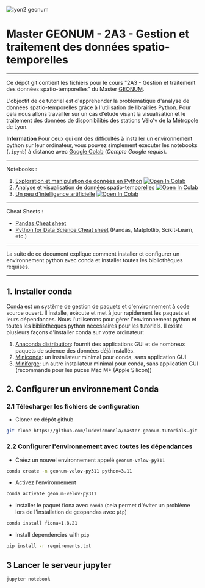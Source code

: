 ![lyon2 geonum](https://perso.liris.cnrs.fr/lmoncla/GEONUM/fig/logos.png)

# Master GEONUM - 2A3 - Gestion et traitement des données spatio-temporelles
***

Ce dépôt git contient les fichiers pour le cours "2A3 - Gestion et traitement des données spatio-temporelles" du Master [GEONUM](https://mastergeonum.org/programme/).


L'objectif de ce tutoriel est d'appréhender la problématique d'analyse de données spatio-temporelles grâce à l'utilisation de librairies Python.
Pour cela nous allons travailler sur un cas d'étude visant la visualisation et le traitement des données de disponibilités des stations Vélo'v de la Métropole de Lyon. 

**Information** Pour ceux qui ont des difficultés à installer un environnement python sur leur ordinateur, vous pouvez simplement executer les notebooks (`.ipynb`) à distance avec [Google Colab](http://colab.research.google.com) (*Compte Google requis*).

*******
Notebooks :
 1. [Exploration et manipulation de données en Python](https://github.com/ludovicmoncla/master-geonum-tutorials/blob/main/notebooks/01.velov-data-exploration.ipynb) [![Open In Colab](https://colab.research.google.com/assets/colab-badge.svg)](http://colab.research.google.com/github/ludovicmoncla/master-geonum-tutorials/blob/main/notebooks/01.velov-data-exploration.ipynb)
 2. [Analyse et visualisation de données spatio-temporelles](https://github.com/ludovicmoncla/master-geonum-tutorials/blob/main/notebooks/02.velov-maps.ipynb) [![Open In Colab](https://colab.research.google.com/assets/colab-badge.svg)](http://colab.research.google.com/github/ludovicmoncla/master-geonum-tutorials/blob/main/notebooks/02.velov-maps.ipynb)
 3. [Un peu d'intelligence artificielle](https://github.com/ludovicmoncla/master-geonum-tutorials/blob/main/notebooks/03.velov-dsc.ipynb) [![Open In Colab](https://colab.research.google.com/assets/colab-badge.svg)](http://colab.research.google.com/github/ludovicmoncla/master-geonum-tutorials/blob/main/notebooks/03.velov-dsc.ipynb)


*******
Cheat Sheets :
* [Pandas Cheat sheet](https://pandas.pydata.org/Pandas_Cheat_Sheet.pdf)
* [Python for Data Science Cheat sheet](https://www.utc.fr/~jlaforet/Suppl/python-cheatsheets.pdf) (Pandas, Matplotlib, Scikit-Learn, etc.)


*******

La suite de ce document explique comment installer et configurer un environnement python avec conda et installer toutes les bibliothèques requises.

***

## 1. Installer conda

[Conda](https://conda.io/projects/conda/en/latest/index.html) est un système de gestion de paquets et d'environnement à code source ouvert. Il installe, exécute et met à jour rapidement les paquets et leurs dépendances. 
Nous l'utiliserons pour gérer l'environnement python et toutes les bibliothèques python nécessaires pour les tutoriels.
Il existe plusieurs façons d'installer conda sur votre ordinateur:
1. [Anaconda distribution](https://www.anaconda.com/products/distribution): fournit des applications GUI et de nombreux paquets de science des données déjà installés.
2. [Miniconda](https://docs.conda.io/en/latest/miniconda.html): un installateur minimal pour conda, sans application GUI
3. [Miniforge](https://github.com/conda-forge/miniforge): un autre installateur minimal pour conda, sans application GUI (recommandé pour les puces Mac M* (Apple Silicon))

## 2. Configurer un environnement Conda

### 2.1 Télécharger les fichiers de configuration

* Cloner ce dépôt github

```bash
git clone https://github.com/ludovicmoncla/master-geonum-tutorials.git
```


### 2.2 Configurer l'environnement avec toutes les dépendances

* Créez un nouvel environnement appelé `geonum-velov-py311`

```bash
conda create -n geonum-velov-py311 python=3.11
```

* Activez l'environnement

```bash
conda activate geonum-velov-py311
```

* Installer le paquet fiona avec `conda` (cela permet d'éviter un problème lors de l'installation de geopandas avec `pip`)

```bash
conda install fiona=1.8.21
```

* Install dependencies with `pip`

```bash
pip install -r requirements.txt
```


## 3 Lancer le serveur jupyter

```bash
jupyter notebook
```